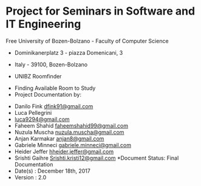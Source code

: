 # Project for Seminars in Software and IT Engineering
Free University of Bozen-Bolzano - Faculty of Computer Science
- Dominikanerplatz 3 - piazza Domenicani, 3
- Italy - 39100, Bozen-Bolzano

- UNIBZ Roomfinder 
* Finding  Available Room to Study
* Project Documentation by:

- Danilo Fink
dfink91@gmail.com 
- Luca Pellegrini
- luca9294@gmail.com 
- Faheem Shahid
faheemshahid99@gmail.com 
- Nuzula Muscha
nuzula.muscha@gmail.com 
- Anjan Karmakar 
anjan8@gmail.com 
- Gabriele Minneci
gabriele.minneci@gmail.com 
- Heider Jeffer
hheider.jeffer@gmail.com 
- Srishti Gaihre
Srishti.kristi12@gmail.com 
*Document Status: Final Documentation
- Date(s) : December 18th, 2017
- Version : 2.0

